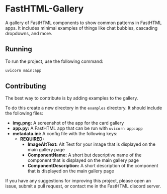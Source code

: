 # FastHTML-Gallery

A gallery of FastHTML components to show common patterns in FastHTML apps.  It includes minimal examples of things like chat bubbles, cascading dropdowns, and more.

## Running

To run the project, use the following command:

```bash
uvicorn main:app
```

## Contributing

The best way to contribute is by adding examples to the gallery.  

To do this create a new directory in the `examples` directory.  It should include the following files:
+ **img.png:** A screenshot of the app for the card gallery
+ **app.py:** A FastHTML app that can be run with `uvicorn app:app`
+ **metadata.ini:** A config file with the following keys:
  + **REQUIRED:**
    + **ImageAltText:** Alt Text for your image that is displayed on the main gallery page
    + **ComponentName:** A short but descriptive name of the component that is displayed on the main gallery page
    + **ComponentDescription:** A short description of the component that is displayed on the main gallery page

If you have any suggestions for improving this project, please open an issue, submit a pull request, or contact me in the FastHTML discord server.

